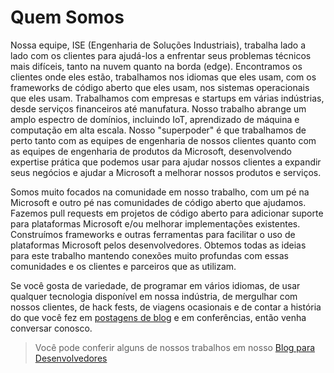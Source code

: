 # Quem Somos

Nossa equipe, ISE (Engenharia de Soluções Industriais), trabalha lado a lado com os clientes para ajudá-los a enfrentar seus problemas técnicos mais difíceis, tanto na nuvem quanto na borda (edge). Encontramos os clientes onde eles estão, trabalhamos nos idiomas que eles usam, com os frameworks de código aberto que eles usam, nos sistemas operacionais que eles usam. Trabalhamos com empresas e startups em várias indústrias, desde serviços financeiros até manufatura. Nosso trabalho abrange um amplo espectro de domínios, incluindo IoT, aprendizado de máquina e computação em alta escala. Nosso "superpoder" é que trabalhamos de perto tanto com as equipes de engenharia de nossos clientes quanto com as equipes de engenharia de produtos da Microsoft, desenvolvendo expertise prática que podemos usar para ajudar nossos clientes a expandir seus negócios e ajudar a Microsoft a melhorar nossos produtos e serviços.

Somos muito focados na comunidade em nosso trabalho, com um pé na Microsoft e outro pé nas comunidades de código aberto que ajudamos. Fazemos pull requests em projetos de código aberto para adicionar suporte para plataformas Microsoft e/ou melhorar implementações existentes. Construímos frameworks e outras ferramentas para facilitar o uso de plataformas Microsoft pelos desenvolvedores. Obtemos todas as ideias para este trabalho mantendo conexões muito profundas com essas comunidades e os clientes e parceiros que as utilizam.

Se você gosta de variedade, de programar em vários idiomas, de usar qualquer tecnologia disponível em nossa indústria, de mergulhar com nossos clientes, de hack fests, de viagens ocasionais e de contar a história do que você fez em [postagens de blog](https://www.microsoft.com/developerblog/) e em conferências, então venha conversar conosco.

> Você pode conferir alguns de nossos trabalhos em nosso [Blog para Desenvolvedores](https://www.microsoft.com/developerblog/)
